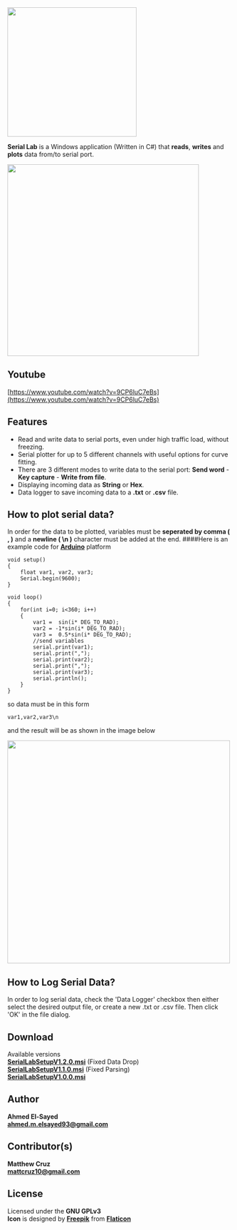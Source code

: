<img src="/imgs/logo.png" width="290">  


 **Serial Lab** is a Windows application (Written in C#) that **reads**, **writes** and **plots** data from/to serial port.  
 
  
 <img src="/imgs/sc3.png" width="430">
 
## Youtube  
 
 [https://www.youtube.com/watch?v=9CP6luC7eBs](https://www.youtube.com/watch?v=9CP6luC7eBs)
   
## Features
* Read and write data to serial ports, even under high traffic load, without freezing.
* Serial plotter for up to 5 different channels with useful options for curve fitting.
* There are 3 different modes to write data to the serial port: **Send word** - **Key capture** - **Write from file**.
* Displaying incoming data as **String** or **Hex**.
* Data logger to save incoming data to a **.txt** or **.csv** file.

## How to plot serial data?
In order for the data to be plotted, variables must be **seperated by comma ( , )** and a **newline ( \n )** character must be added at the end.
####Here is an example code for [**Arduino**](https://www.arduino.cc/) platform 
```arduino
void setup()
{
	float var1, var2, var3;
	Serial.begin(9600);
}					

void loop()
{
	for(int i=0; i<360; i++)
	{
		var1 = 	sin(i* DEG_TO_RAD);
		var2 = -1*sin(i* DEG_TO_RAD);
		var3 = 	0.5*sin(i* DEG_TO_RAD);
		//send variables
		serial.print(var1);
		serial.print(",");
		serial.print(var2);
		serial.print(",");
		serial.print(var3);
		serial.println();
	}
}
```
so data must be in this form 
```
var1,var2,var3\n
```
and the result will be as shown in the image below   
  
<img src="/imgs/plotter.png" width="500">  
  
## How to Log Serial Data?  
In order to log serial data, check the 'Data Logger' checkbox then either select the desired output file, or create a new .txt or .csv file. Then click 'OK' in the file dialog.

## Download  
Available versions  
[**SerialLabSetupV1.2.0.msi**](https://github.com/matthewcruz/Serial-Lab/raw/master/SerialLabSetupV1.2.0.msi)  (Fixed Data Drop)  
[**SerialLabSetupV1.1.0.msi**](https://github.com/matthewcruz/Serial-Lab/raw/master/SerialLabSetupV1.1.0.msi) (Fixed Parsing)  
[**SerialLabSetupV1.0.0.msi**](https://github.com/ahmedelsayed93/Serial-Lab/raw/master/SerialLabSetupV1.0.0.msi)  


## Author  
**Ahmed El-Sayed**  
[**ahmed.m.elsayed93@gmail.com**](mailto:ahmed.m.elsayed93@gmail.com) 

## Contributor(s)   
**Matthew Cruz**  
[**mattcruz10@gmail.com**](mattcruz10@gmail.com)  

## License
Licensed under the **GNU GPLv3**  
**Icon** is designed by [**Freepik**](www.freepik.com) from [**Flaticon**](www.flaticon.com)
